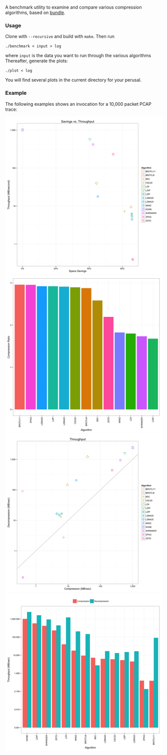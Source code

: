 A benchmark utility to examine and compare various compression algorithms,
based on [bundle](https://github.com/r-lyeh/bundle).

### Usage

Clone with `--recursive` and build with `make`. Then run

    ./benchmark < input > log

where `input` is the data you want to run through the various algorithms
Thereafter, generate the plots:

    ./plot < log

You will find several plots in the current directory for your perusal.

### Example

The following examples shows an invocation for a 10,000 packet PCAP trace:

![Tradeoff](screenshots/tradeoff.png)
![Compression Ratio](screenshots/compression-ratio.png)
![Throughput Scatterplot](screenshots/throughput-scatter.png)
![Throughput Barplot](screenshots/throughput-bars.png)
